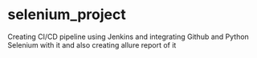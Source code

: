 # selenium_project

Creating CI/CD pipeline using Jenkins and integrating Github and Python Selenium with it and also creating allure report of it
